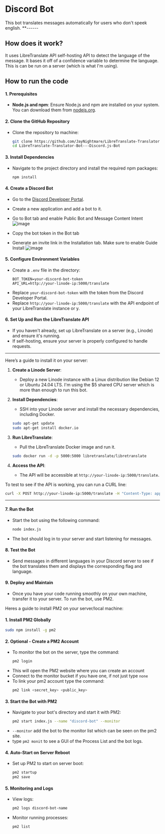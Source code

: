 # Discord Bot
This bot translates messages automatically for users who don't speek english. 
**------
## How does it work?
It uses LibreTranslate API self-hosting API to detect the language of the message. It bases it off of a confidence variable to determine the language. This is can be run on a server (which is what I'm using). 

## How to run the code
#### 1. **Prerequisites**
   - **Node.js and npm**: Ensure Node.js and npm are installed on your system. You can download them from [nodejs.org](https://nodejs.org/).

#### 2. **Clone the GitHub Repository**
   - Clone the repository to machine:
     ```bash
     git clone https://github.com/JayNightmare/LibreTranslate-Translator-Bot---Discord.js-Bot.git
     cd LibreTranslate-Translator-Bot---Discord.js-Bot
     ```

#### 3. **Install Dependencies**
   - Navigate to the project directory and install the required npm packages:
     ```bash
     npm install
     ```

#### 4. **Create a Discord Bot**
   - Go to the [Discord Developer Portal](https://discord.com/developers/applications).
   - Create a new application and add a bot to it.
   - Go to Bot tab and enable Public Bot and Message Content Intent
     ![image](https://github.com/user-attachments/assets/c17ba914-333e-40fe-9383-24d1a3bef56c)


   - Copy the bot token in the Bot tab
   - Generate an invite link in the Installation tab. Make sure to enable Guide Install
     ![image](https://github.com/user-attachments/assets/b5a53e39-f141-4cf2-acaa-98605c213c68)


#### 5. **Configure Environment Variables**
   - Create a `.env` file in the directory:
     ```env
     BOT_TOKEN=your-discord-bot-token
     API_URL=http://your-linode-ip:5000/translate
     ```
   - Replace `your-discord-bot-token` with the token from the Discord Developer Portal.
   - Replace `http://your-linode-ip:5000/translate` with the API endpoint of your LibreTranslate instance or y.

#### 6. **Set Up and Run the LibreTranslate API**
   - If you haven't already, set up LibreTranslate on a server (e.g., Linode) and ensure it's running.
   - If self-hosting, ensure your server is properly configured to handle requests.
-----
Here’s a guide to install it on your server:

1. **Create a Linode Server**:
   - Deploy a new Linode instance with a Linux distribution like Debian 12 or Ubuntu 24.04 LTS. I'm using the $5 shared CPU server which is more than enough to run this bot.

2. **Install Dependencies**:
   - SSH into your Linode server and install the necessary dependencies, including Docker.

   ```bash
   sudo apt-get update
   sudo apt-get install docker.io
   ```

3. **Run LibreTranslate**:
   - Pull the LibreTranslate Docker image and run it.

   ```bash
   sudo docker run -d -p 5000:5000 libretranslate/libretranslate
   ```

4. **Access the API**:
   - The API will be accessible at `http://your-linode-ip:5000/translate`.

To test to see if the API is working, you can run a CURL line:
```bash
curl -X POST http://your-linode-ip:5000/translate -H "Content-Type: application/json" -d '{"q": "Hola", "source": "es", "target": "en"}'
```
-----
#### 7. **Run the Bot**
   - Start the bot using the following command:
     ```bash
     node index.js
     ```
   - The bot should log in to your server and start listening for messages.

#### 8. **Test the Bot**
   - Send messages in different languages in your Discord server to see if the bot translates them and displays the corresponding flag and language.

#### 9. **Deploy and Maintain**
   - Once you have your code running smoothly on your own machine, transfer it to your server. To run the bot, use PM2.

Heres a guide to install PM2 on your server/local machine:
#### 1. **Install PM2 Globally**
   ```bash
   sudo npm install -g pm2
   ```

#### 2. **Optional - Create a PM2 Account** 
   - To monitor the bot on the server, type the command:
     ```bash
     pm2 login
     ```
   - This will open the PM2 website where you can create an account
   - Connect to the monitor bucket if you have one, if not just type `none`
   - To link your pm2 account type the command:
     ```bash
     pm2 link <secret_key> <public_key>
     ```

#### 3. **Start the Bot with PM2**
   - Navigate to your bot's directory and start it with PM2:
     ```bash
     pm2 start index.js --name "discord-bot" --monitor
     ```
   - `--monitor` add the bot to the monitor list which can be seen on the pm2 site.
   - type `pm2 monit` to see a GUI of the Process List and the bot logs.

#### 4. **Auto-Start on Server Reboot**
   - Set up PM2 to start on server boot:
     ```bash
     pm2 startup
     pm2 save
     ```

#### 5. **Monitoring and Logs**
   - View logs:
     ```bash
     pm2 logs discord-bot-name
     ```
   - Monitor running processes:
     ```bash
     pm2 list
     ```
